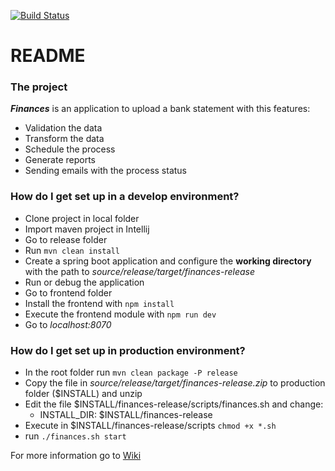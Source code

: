 [![Build Status](https://travis-ci.org/alfionso/finances.svg?branch=master)](https://travis-ci.org/alfionso/finances)
# README #



### The project ###

_**Finances**_ is an application to upload a bank statement with this features:
* Validation the data
* Transform the data
* Schedule the process
* Generate reports
* Sending emails with the process status

### How do I get set up in a develop environment? ###

* Clone project in local folder
* Import maven project in Intellij
* Go to release folder
* Run `mvn clean install` 
* Create a spring boot application and configure the **working directory** with the path to _source/release/target/finances-release_
* Run or debug the application
* Go to frontend folder
* Install the frontend with `npm install`
* Execute the frontend module with `npm run dev`
* Go to _localhost:8070_

### How do I get set up in production environment? 
* In the root folder run `mvn clean package -P release`
* Copy the file in _source/release/target/finances-release.zip_ to production folder ($INSTALL) and unzip
* Edit the file $INSTALL/finances-release/scripts/finances.sh and change:
    * INSTALL_DIR: $INSTALL/finances-release
* Execute in  $INSTALL/finances-release/scripts `chmod +x *.sh`
* run `./finances.sh start`


For more information go to [Wiki](https://github.com/alfionso/finances/wiki)


